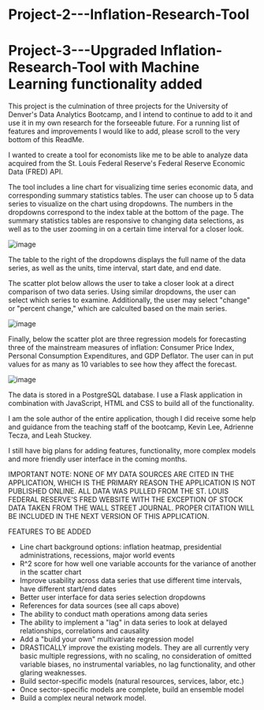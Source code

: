 # Project-2---Inflation-Research-Tool
# Project-3---Upgraded Inflation-Research-Tool with Machine Learning functionality added

This project is the culmination of three projects for the University of Denver's Data Analytics Bootcamp, and I intend to continue to add to it and use it in my own research for the forseeable future.  For a running list of features and improvements I would like to add, please scroll to the very bottom of this ReadMe.

I wanted to create a tool for economists like me to be able to analyze data acquired from the St. Louis Federal Reserve's Federal Reserve Economic Data (FRED) API.

The tool includes a line chart for visualizing time series economic data, and corresponding summary statistics tables.  The user can choose up to 5 data series to visualize on the chart using dropdowns.  The numbers in the dropdowns correspond to the index table at the bottom of the page.  The summary statistics tables are responsive to changing data selections, as well as to the user zooming in on a certain time interval for a closer look.

![image](https://user-images.githubusercontent.com/75816400/127788383-b7606aba-7fd5-4538-9b3f-3d8193f37398.png)

The table to the right of the dropdowns displays the full name of the data series, as well as the units, time interval, start date, and end date.

The scatter plot below allows the user to take a closer look at a direct comparison of two data series.  Using similar dropdowns, the user can select which series to examine.  Additionally, the user may select "change" or "percent change," which are calculted based on the main series.

![image](https://user-images.githubusercontent.com/75816400/127788402-70eff50c-3112-41e0-b25b-dc4621d10ab0.png)

Finally, below the scatter plot are three regression models for forecasting three of the mainstream measures of inflation: Consumer Price Index, Personal Consumption Expenditures, and GDP Deflator.  The user can in put values for as many as 10 variables to see how they affect the forecast.

![image](https://user-images.githubusercontent.com/75816400/127788434-d60ead08-0257-4f0c-ade6-382f5bede6ca.png)

The data is stored in a PostgreSQL database.  I use a Flask application in combination with JavaScript, HTML and CSS to build all of the functionality.

I am the sole author of the entire application, though I did receive some help and guidance from the teaching staff of the bootcamp, Kevin Lee, Adrienne Tecza, and Leah Stuckey.

I still have big plans for adding features, functionality, more complex models and more friendly user interface in the coming months.

IMPORTANT NOTE:  NONE OF MY DATA SOURCES ARE CITED IN THE APPLICATION, WHICH IS THE PRIMARY REASON THE APPLICATION IS NOT PUBLISHED ONLINE.  ALL DATA WAS PULLED FROM THE ST. LOUIS FEDERAL RESERVE'S FRED WEBSITE WITH THE EXCEPTION OF STOCK DATA TAKEN FROM THE WALL STREET JOURNAL.  PROPER CITATION WILL BE INCLUDED IN THE NEXT VERSION OF THIS APPLICATION.

FEATURES TO BE ADDED
- Line chart background options: inflation heatmap, presidential administrations, recessions, major world events
- R^2 score for how well one variable accounts for the variance of another in the scatter chart
- Improve usability across data series that use different time intervals, have different start/end dates
- Better user interface for data series selection dropdowns
- References for data sources (see all caps above)
- The ability to conduct math operations among data series
- The ability to implement a "lag" in data series to look at delayed relationships, correlations and causality
- Add a "build your own" multivariate regression model
- DRASTICALLY improve the existing models.  They are all currently very basic multiple regressions, with no scaling, no consideration of omitted variable biases, no instrumental variables, no lag functionality, and other glaring weaknesses.
- Build sector-specific models (natural resources, services, labor, etc.)
- Once sector-specific models are complete, build an ensemble model
- Build a complex neural network model.
